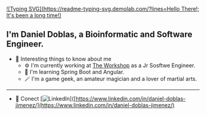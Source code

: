 [![Typing SVG](https://readme-typing-svg.demolab.com/?lines=Hello There!; It's been a long time!)](https://git.io/typing-svg)

I'm Daniel Doblas, a Bioinformatic and Software Engineer.
---
- 👀 Interesting things to know about me
  - ⚙️ I'm currently working at <a href='https://theworkshop.com/es/'>The Workshop</a> as a Jr Sosftwe Engineer.
  - 📕 I'm learning Spring Boot and Angular.
  - 🪄 I'm a game geek, an amateur magician and a lover of martial arts.
---
- 🤝 Conect
[![LinkedIn](https://img.shields.io/badge/LinkedIn-0077B5?style=for-the-badge&logo=linkedin&logoColor=white)]([https://www.linkedin.com/in/daniel-doblas-jimenez/](https://www.linkedin.com/in/daniel-doblas-jimenez/)
